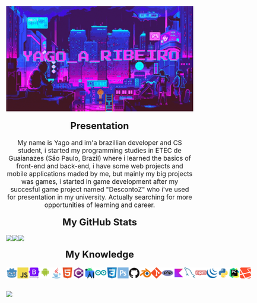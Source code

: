 <div align="center">
    <img src="https://github.com/yagoAribeiro/yagoAribeiro/blob/main/banner.gif" width="820">
</div>
<h2 style="margin:20px; font-size:19pt;" align="center">Presentation</h2>
<p style="font-size:13pt;" align="center">My name is Yago and im'a brazillian developer and CS student, i started my programming studies in ETEC de Guaianazes (São Paulo, Brazil) where i learned the basics of front-end and back-end, i have some web projects and mobile applications maded by me, but mainly my big projects was games, i started in game development after my succesful game project named "DescontoZ" who i've used for presentation in my university. Actually searching for more opportunities of learning and career.</p>

<h2 style="margin:20px; font-size:19pt;" align="center">My GitHub Stats</h2>

<div style="display:flex; flex-direction:row;" align="center">
    <img src="https://github-readme-stats.vercel.app/api?username=yagoAribeiro&show_icons=true&theme=radical&border_color=DF61F1">
    <img src="https://github-readme-stats.vercel.app/api/top-langs/?username=yagoAribeiro&langs_count=8&layout=compact&theme=radical&border_color=DF61F1">
    <img src="http://github-readme-streak-stats.herokuapp.com?user=yagoAribeiro&theme=radical&date_format=j%20M%5B%20Y%5D&mode=weekly">
</div>
<h2 style="margin:20px; font-size:19pt;" align="center">My Knowledge</h2>

<div style="display:flex; flex-direction:row;" align="center">
    <img src="https://github.com/devicons/devicon/blob/master/icons/godot/godot-original.svg" width="30" height="30">
    <img src="https://github.com/devicons/devicon/blob/master/icons/javascript/javascript-original.svg" width="30" height="30">
    <img src="https://github.com/devicons/devicon/blob/master/icons/bootstrap/bootstrap-original-wordmark.svg" width="30" height="30">
    <img src="https://github.com/devicons/devicon/blob/master/icons/android/android-original-wordmark.svg" width="30" height="30">
    <img src="https://github.com/devicons/devicon/blob/master/icons/java/java-original.svg" width="30" height="30">
    <img src="https://github.com/devicons/devicon/blob/master/icons/html5/html5-original.svg" width="30" height="30">
    <img src="https://github.com/devicons/devicon/blob/master/icons/csharp/csharp-original.svg" width="30" height="30">
    <img src="https://github.com/devicons/devicon/blob/master/icons/androidstudio/androidstudio-original.svg" width="30" height="30">
    <img src="https://github.com/devicons/devicon/blob/master/icons/arduino/arduino-original.svg" width="30" height="30">
    <img src="https://github.com/devicons/devicon/blob/master/icons/css3/css3-original.svg" width="30" height="30">
    <img src="https://github.com/devicons/devicon/blob/master/icons/photoshop/photoshop-plain.svg" width="30" height="30">
    <img src="https://github.com/devicons/devicon/blob/master/icons/github/github-original.svg" width="30" height="30">
    <img src="https://github.com/devicons/devicon/blob/master/icons/blender/blender-original.svg" width="30" height="30">
    <img src="https://github.com/devicons/devicon/blob/master/icons/git/git-original.svg" width="30" height="30">
    <img src="https://github.com/devicons/devicon/blob/master/icons/php/php-original.svg" width="30" height="30">
    <img src="https://github.com/devicons/devicon/blob/master/icons/kotlin/kotlin-original.svg" width="30" height="30">
    <img src="https://github.com/devicons/devicon/blob/master/icons/mysql/mysql-original.svg" width="30" height="30">
    <img src="https://github.com/devicons/devicon/blob/master/icons/npm/npm-original-wordmark.svg" width="30" height="30">
    <img src="https://github.com/devicons/devicon/blob/master/icons/jquery/jquery-original.svg" width="30" height="30">
    <img src="https://github.com/devicons/devicon/blob/master/icons/python/python-original.svg" width="30" height="30">
    <img src="https://github.com/devicons/devicon/blob/master/icons/pycharm/pycharm-original.svg" width="30" height="30">
    <img src="https://github.com/devicons/devicon/blob/master/icons/laravel/laravel-plain.svg" width="30" height="30">
</div>

<br>
<br>
<div style="display:flex; flex-direction:row;" align="center">
    <img src="https://github-profile-trophy.vercel.app/?username=yagoAribeiro&theme=onedark&column=7">
</div>
